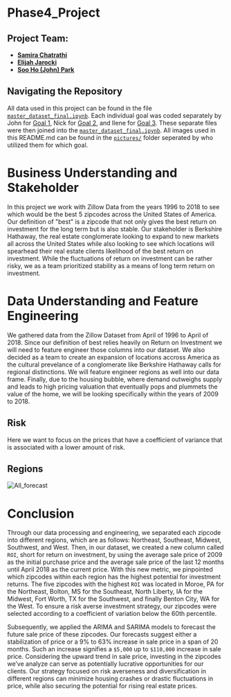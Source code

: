# Phase4_Project
## Project Team:
 - [**Samira Chatrathi**](https://github.com/sgchatrathi)
 - [**Elijah Jarocki**](https://github.com/ejarocki)
 - [**Soo Ho (John) Park**](https://github.com/soohojp)

## Navigating the Repository
All data used in this project can be found in the file [`master_dataset_final.ipynb`](https://github.com/soohojp/Phase-1-Project-Best-Team-/blob/main/master_dataset.ipynb).
Each individual goal was coded separately by John for [Goal 1](https://github.com/soohojp/Phase-1-Project-Best-Team-/blob/main/Untitled%20copy.ipynb), Nick for [Goal 2](https://github.com/soohojp/Phase-1-Project-Best-Team-/blob/main/goal_2_nick_w.ipynb), and Ilene for [Goal 3](https://github.com/soohojp/Phase-1-Project-Best-Team-/blob/main/Data%20set%20cleaning%20-%20ilene.ipynb). These separate files were then joined into the [`master_dataset_final.ipynb`](https://github.com/soohojp/Phase-1-Project-Best-Team-/blob/main/master_dataset.ipynb). All images used in this README.md can be found in the [`pictures/`](https://github.com/soohojp/Phase-1-Project-Best-Team-/tree/main/pictures) folder seperated by who utilized them for which goal.

# Business Understanding and Stakeholder

In this project we work with Zillow Data from the years 1996 to 2018 to see which would be the best 5 zipcodes across the United States of America. Our definition of "best" is a zipcode that not only gives the best return on investment for the long term but is also stable. Our stakeholder is Berkshire Hathaway, the real estate conglomerate looking to expand to new markets all across the United States while also looking to see which locations will spearhead their real estate clients likelihood of the best return on investment. While the fluctuations of return on investment can be rather risky, we as a team prioritized stability as a means of long term return on investment.

# Data Understanding and Feature Engineering

We gathered data from the Zillow Dataset from April of 1996 to April of 2018. Since our definition of best relies heavily on Return on Investment we will need to feature engineer those columns into our dataset. We also decided as a team to create an expansion of locations accross America as the cultural prevelance of a conglomerate like Berkshire Hathaway calls for regional distinctions. We will feature engineer regions as well into our data frame. Finally, due to the housing bubble, where demand outweighs supply and leads to high pricing valuation that eventually pops and plummets the value of the home, we will be looking specifically within the years of 2009 to 2018.  

## Risk
Here we want to focus on the prices that have a coefficient of variance that is associated with a lower amount of risk.

## Regions


![All_forecast](time-series/photos/all_forecast.png)

# Conclusion
Through our data processing and engineering, we separated each zipcode into different regions, which are as follows: Northeast, Southeast, Midwest, Southwest, and West. Then, in our dataset, we created a new column called `ROI`, short for return on investment, by using the average sale price of 2009 as the initial purchase price and the average sale price of the last 12 months until April 2018 as the current price. With this new metric, we pinpointed which zipcodes within each region has the highest potential for investment returns. The five zipcodes with the highest `ROI` was located in Moroe, PA for the Northeast, Bolton, MS for the Southeast, North Liberty, IA for the Midwest, Fort Worth, TX for the Southwest, and finally Benton City, WA for the West. To ensure a risk averse investment strategy, our zipcodes were selected according to a coefficient of variation below the 60th percentile.

Subsequently, we applied the ARIMA and SARIMA models to forecast the future sale price of these zipcodes. Our forecasts suggest either a stabilization of price or a 9% to 63% increase in sale price in a span of 20 months. Such an increase signifies a `$5,000` up to `$110,000` increase in sale price. Considering the upward trend in sale price, investing in the zipcodes we’ve analyze can serve as potentially lucrative opportunities for our clients. Our strategy focused on risk averseness and diversification in different regions can minimize housing crashes or drastic fluctuations in price, while also securing the potential for rising real estate prices.
